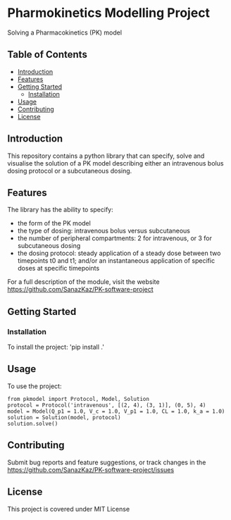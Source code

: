 # Pharmokinetics Modelling Project

Solving a Pharmacokinetics (PK) model

## Table of Contents
- [Introduction](#introduction)
- [Features](#features)
- [Getting Started](#getting-started)
  - [Installation](#installation)
- [Usage](#usage)
- [Contributing](#contributing)
- [License](#license)

## Introduction

This repository contains a python library that can specify, solve and visualise the solution of a PK model describing either an intravenous bolus dosing protocol or a subcutaneous dosing.

## Features

The library has the ability to specify:
- the form of the PK model
- the type of dosing: intravenous bolus versus subcutaneous
- the number of peripheral compartments: 2 for intravenous, or 3 for subcutaneous dosing
- the dosing protocol: steady application of a steady dose between two timepoints t0 and t1; and/or an instantaneous application of specific doses at specific timepoints

For a full description of the module, visit the website https://github.com/SanazKaz/PK-software-project

## Getting Started

### Installation

To install the project: 
'pip install .'

## Usage

To use the project:
```
from pkmodel import Protocol, Model, Solution
protocol = Protocol('intravenous', [(2, 4), (3, 1)], (0, 5), 4)
model = Model(Q_p1 = 1.0, V_c = 1.0, V_p1 = 1.0, CL = 1.0, k_a = 1.0)
solution = Solution(model, protocol)
solution.solve()

```

## Contributing

Submit bug reports and feature suggestions, or track changes in the https://github.com/SanazKaz/PK-software-project/issues

## License

This project is covered under MIT License



